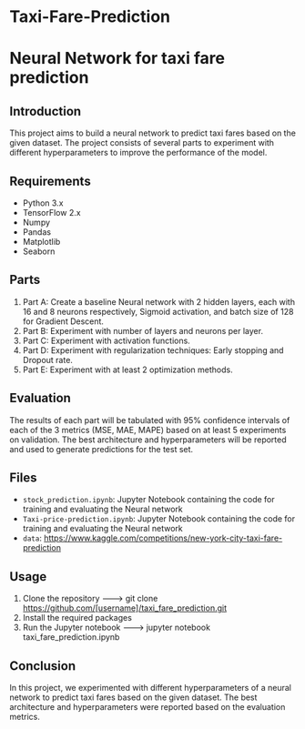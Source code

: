 # Taxi-Fare-Prediction

# Neural Network for taxi fare prediction
## Introduction
This project aims to build a neural network to predict taxi fares based on the given dataset. The project consists of several parts to experiment with different hyperparameters to improve the performance of the model.
## Requirements
- Python 3.x
- TensorFlow 2.x
- Numpy
- Pandas
- Matplotlib
- Seaborn
## Parts
1. Part A: Create a baseline Neural network with 2 hidden layers, each with 16 and 8 neurons respectively, Sigmoid activation, and batch size of 128 for Gradient Descent.
2. Part B: Experiment with number of layers and neurons per layer.
3. Part C: Experiment with activation functions.
4. Part D: Experiment with regularization techniques: Early stopping and Dropout rate. 
5. Part E: Experiment with at least 2 optimization methods. 
## Evaluation
The results of each part will be tabulated with 95% confidence intervals of each of the 3 metrics (MSE, MAE, MAPE) based on at least 5 experiments on validation. The best architecture and hyperparameters will be reported and used to generate predictions for the test set.
## Files

- `stock_prediction.ipynb`: Jupyter Notebook containing the code for training and evaluating the Neural network
- `Taxi-price-prediction.ipynb`: Jupyter Notebook containing the code for training and evaluating the Neural network
- `data`: https://www.kaggle.com/competitions/new-york-city-taxi-fare-prediction
## Usage
1. Clone the repository ---> git clone https://github.com/[username]/taxi_fare_prediction.git
2. Install the required packages
3. Run the Jupyter notebook ---> jupyter notebook taxi_fare_prediction.ipynb
## Conclusion
In this project, we experimented with different hyperparameters of a neural network to predict taxi fares based on the given dataset. The best architecture and hyperparameters were reported based on the evaluation metrics.
